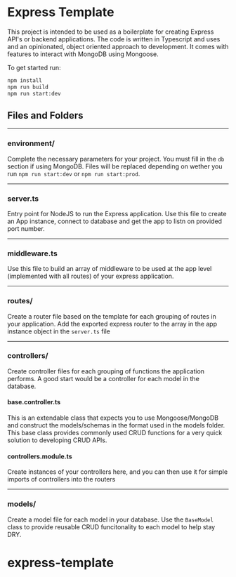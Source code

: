# Express Template

This project is intended to be used as a boilerplate for creating Express API's or backend applications. The code is written in Typescript and uses and an opinionated, object oriented approach to development. It comes with features to interact with MongoDB using Mongoose. 

To get started run:
```bash
npm install
npm run build
npm run start:dev
```

## Files and Folders
---

### environment/

Complete the necessary parameters for your project. You must fill in the `db` section if using MongoDB. Files will be replaced depending on wether you run `npm run start:dev` or `npm run start:prod`.

---

### server.ts

Entry point for NodeJS to run the Express application. Use this file to create an App instance, connect to database and get the app to listn on provided port number. 

---

### middleware.ts

Use this file to build an array of middleware to be used at the app level (implemented with all routes) of your express application.

---
### routes/

Create a router file based on the template for each grouping of routes in your application. Add the exported express router to the array in the app instance object in the `server.ts` file

---
### controllers/

Create controller files for each grouping of functions the application performs. A good start would be a controller for each model in the database. 

#### base.controller.ts

This is an extendable class that expects you to use Mongoose/MongoDB and construct the models/schemas in the format used in the models folder. This base class provides commonly used CRUD functions for a very quick solution to developing CRUD APIs.

#### controllers.module.ts
Create instances of your controllers here, and you can then use it for simple imports of controllers into the routers

---

### models/

Create a model file for each model in your database. Use the `BaseModel` class to provide reusable CRUD funcitonality to each model to help stay DRY.


# express-template
